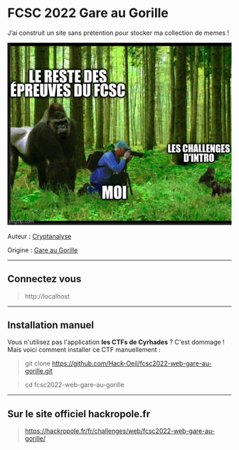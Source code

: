 # FCSC 2022 Gare au Gorille

J’ai construit un site sans prétention pour stocker ma collection de memes !

![meme.jpg](meme.jpg)

Auteur : [Cryptanalyse](https://twitter.com/Cryptanalyse)

Origine : [Gare au Gorille](https://hackropole.fr/fr/challenges/web/fcsc2022-web-gare-au-gorille/)

-----------

## Connectez vous
> http://localhost


-----------

## Installation manuel
Vous n'utilisez pas l'application **les CTFs de Cyrhades** ? C'est dommage !
Mais voici comment installer ce CTF manuellement :

> git clone https://github.com/Hack-Oeil/fcsc2022-web-gare-au-gorille.git

> cd fcsc2022-web-gare-au-gorille


-----------

## Sur le site officiel hackropole.fr
> https://hackropole.fr/fr/challenges/web/fcsc2022-web-gare-au-gorille/